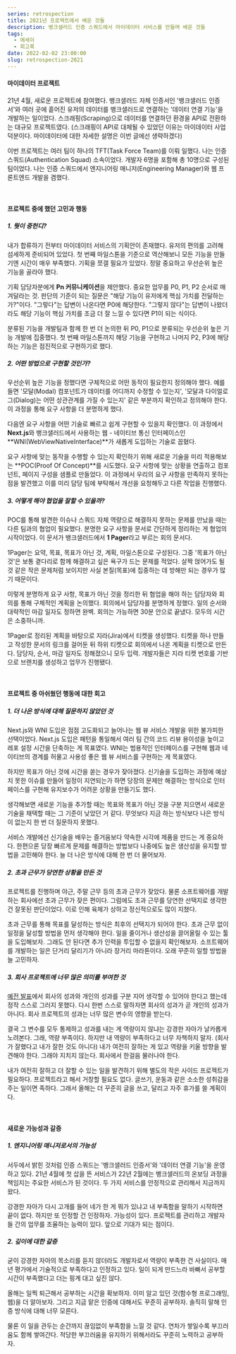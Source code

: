 ```yaml
---
series: retrospection
title: 2021년 프로젝트에서 배운 것들
description: 뱅크샐러드 인증 스쿼드에서 마이데이터 서비스를 만들며 배운 것들
tags:
  - 에세이
  - 회고록
date: 2022-02-02 23:00:00
slug: retrospection-2021
---
```


#### 마이데이터 프로젝트

21년 4월, 새로운 프로젝트에 참여했다. 뱅크샐러드 자체 인증서인 '뱅크샐러드 인증서'와 여러 곳에 흩어진 유저의 데이터를 뱅크샐러드로 연결하는 '데이터 연결 기능'을 개발하는 일이었다. 스크래핑(Scraping)으로 데이터를 연결하던 환경을 API로 전환하는 대규모 프로젝트였다. (스크래핑이 API로 대체될 수 있었던 이유는 마이데이터 사업 덕분이다. 마이데이터에 대한 자세한 설명은 이번 글에선 생략하겠다)

이번 프로젝트는 여러 팀이 하나의 TFT(Task Force Team)를 이뤄 일했다. 나는 인증 스쿼드(Authentication Squad) 소속이었다. 개발자 6명을 포함해 총 10명으로 구성된 팀이었다. 나는 인증 스쿼드에서 엔지니어링 매니저(Engineering Manager)와 웹 프론트엔드 개발을 겸했다.

<br/>

#### 프로젝트 중에 했던 고민과 행동

##### 1. 뭣이 중헌디?

내가 합류하기 전부터 마이데이터 서비스의 기획안이 존재했다. 유저의 편의를 고려해 섬세하게 준비되어 있었다. 첫 번째 마일스톤을 기준으로 역산해보니 모든 기능을 만들기엔 시간이 매우 부족했다. 기획을 쪼갤 필요가 있었다. 정말 중요하고 우선순위 높은 기능을 골라야 했다.

기획 담당자분에게 **Pn 커뮤니케이션**을 제안했다. 중요한 업무를 P0, P1, P2 순서로 매겨달라는 것. 판단의 기준이 되는 질문은 "해당 기능이 유저에게 핵심 가치를 전달하는가?"이다. "그렇다"는 답변이 나온다면 P0에 해당한다. "그렇지 않다"는 답변이 나왔더라도 해당 기능이 핵심 가치를 조금 더 잘 느낄 수 있다면 P1이 되는 식이다.

분류된 기능을 개발팀과 함께 한 번 더 논의한 뒤 P0, P1으로 분류되는 우선순위 높은 기능 개발에 집중했다. 첫 번째 마일스톤까지 해당 기능을 구현하고 나머지 P2, P3에 해당하는 기능은 점진적으로 구현하기로 했다.

##### 2. 어떤 방법으로 구현할 것인가?

우선순위 높은 기능을 정했다면 구체적으로 어떤 동작이 필요한지 정의해야 했다. 예를 들면 '모달(Modal) 컴포넌트가 데이터를 어디까지 수정할 수 있는지', '모달과 다이얼로그(Dialog)는 어떤 상관관계를 가질 수 있는지' 같은 부분까지 확인하고 정의해야 한다. 이 과정을 통해 요구 사항을 더 분명하게 했다.

다음엔 요구 사항을 어떤 기술로 빠르고 쉽게 구현할 수 있을지 확인했다. 이 과정에서 **Next.js**와 뱅크샐러드에서 사용하는 웹 - 네이티브 통신 인터페이스인 **WNI(WebViewNativeInterface)**가 새롭게 도입하는 기술로 꼽혔다.

요구 사항에 맞는 동작을 수행할 수 있는지 확인하기 위해 새로운 기술을 미리 적용해보는 **POC(Proof Of Concept)**를 시도했다. 요구 사항에 맞는 상황을 연출하고 컴포넌트, 페이지 구성을 샘플로 만들었다. 이 과정에서 우리의 요구 사항을 만족하지 못하는 점을 발견했고 이를 미리 담당 팀에 부탁해서 개선을 요청해두고 다른 작업을 진행했다.

##### 3. 어떻게 해야 협업을 잘할 수 있을까?

POC를 통해 발견한 이슈나 스쿼드 자체 역량으로 해결하지 못하는 문제를 만났을 때는 다른 팀과의 협업이 필요했다. 분명한 요구 사항을 문서로 간단하게 정리하는 게 협업의 시작이었다. 이 문서가 뱅크샐러드에서 **1 Pager**라고 부르는 회의 문서다.

1Pager는 요약, 목표, 목표가 아닌 것, 계획, 마일스톤으로 구성된다. 그중 '목표가 아닌 것'은 보통 곁다리로 함께 해결하고 싶은 욕구가 드는 문제를 적었다. 살짝 얹어가도 될 것 같은 작은 문제처럼 보이지만 사실 본질(목표)에 집중하는 데 방해만 되는 경우가 많기 때문이다.

이렇게 분명하게 요구 사항, 목표가 아닌 것을 정리한 뒤 협업을 해야 하는 담당자와 회의를 통해 구체적인 계획을 논의했다. 회의에서 담당자를 분명하게 정했다. 일의 순서와 대략적인 마감 일자도 정하면 완벽. 회의는 가능하면 30분 안으로 끝냈다. 모두의 시간은 소중하니까.

1Pager로 정리된 계획을 바탕으로 지라(Jira)에서 티켓을 생성했다. 티켓을 하나 만들고 작성한 문서의 링크를 걸어둔 뒤 하위 티켓으로 회의에서 나온 계획을 티켓으로 만든다. 담당자, 순서, 마감 일자도 정해졌으니 모두 입력. 개발자들은 지라 티켓 번호를 기반으로 브랜치를 생성하고 업무가 진행됐다.

<br/>

#### 프로젝트 중 아쉬웠던 행동에 대한 회고

##### 1. 더 나은 방식에 대해 질문하지 않았던 것

Next.js와 WNI 도입은 점점 고도화되고 늘어나는 웹 뷰 서비스 개발을 위한 불가피한 선택이었다. Next.js 도입은 패턴을 통일해서 여러 팀 간의 코드 리뷰 용이성을 높이고 레포 설정 시간을 단축하는 게 목표였다. WNI는 범용적인 인터페이스를 구현해 웹과 네이티브의 경계를 허물고 사용성 좋은 웹 뷰 서비스를 구현하는 게 목표였다.

하지만 목표가 아닌 것에 시간을 쏟는 경우가 잦아졌다. 신기술을 도입하는 과정에 예상치 못한 이슈를 만들어 일정이 지연되는가 하면 당장의 문제만 해결하는 방식으로 인터페이스를 구현해 유지보수가 어려운 상황을 만들기도 했다.

생각해보면 새로운 기능을 추가할 때는 목표와 목표가 아닌 것을 구분 지으면서 새로운 기술을 채택할 때는 그 기준이 낮았던 거 같다. 무엇보다 지금 하는 방식보다 나은 방식이 없는지 한 번 더 질문하지 못했다.

서비스 개발에선 신기술을 배우는 즐거움보다 약속한 시각에 제품을 만드는 게 중요하다. 한편으론 당장 빠르게 문제를 해결하는 방법보다 나중에도 높은 생산성을 유지할 방법을 고민해야 한다. 늘 더 나은 방식에 대해 한 번 더 물어보자.

##### 2. 초과 근무가 당연한 상황을 만든 것

프로젝트를 진행하며 야근, 주말 근무 등의 초과 근무가 잦았다. 물론 소프트웨어를 개발하는 회사에선 초과 근무가 잦은 편이다. 그럼에도 초과 근무를 당연한 선택지로 생각한 건 잘못된 판단이었다. 이로 인해 육체가 상하고 정신적으로도 많이 지쳤다.

초과 근무를 통해 목표를 달성하는 방식은 최후의 선택지가 되어야 한다. 초과 근무 없이 일정을 달성할 방법을 먼저 생각해야 한다. 일을 줄이거나 생산성을 끌어올릴 수 있는 툴을 도입해보자. 그래도 안 된다면 추가 인력을 투입할 수 없을지 확인해보자. 소프트웨어를 개발하는 일은 단거리 달리기가 아니라 장거리 마라톤이다. 오래 꾸준히 일할 방법을 늘 고민하자.

##### 3. 회사 프로젝트에 너무 많은 의미를 부여한 것

[예전 발표](https://speakerdeck.com/hajoeun/190706-gdg-x-for-dot-d?slide=82)에서 회사의 성과와 개인의 성과를 구분 지어 생각할 수 있어야 한다고 했는데 정작 스스로 그러지 못했다. 다시 한번 스스로 말하자면 회사의 성과가 곧 개인의 성과가 아니다. 회사 프로젝트의 성과는 너무 많은 변수의 영향을 받는다.

결국 그 변수를 모두 통제하고 성과를 내는 게 역량이지 않냐는 강경한 자아가 날카롭게 노려본다. 그래, 역량 부족이다. 하지만 내 역량이 부족하다고 너무 자책하지 말자. (회사가 잘했다고 내가 잘한 것도 아니다) 내가 여전히 잘하는 게 있고 역량을 키울 방향을 발견해야 한다. 그래야 지치지 않는다. 회사에서 한걸음 물러나야 한다.

내가 여전히 잘하고 더 잘할 수 있는 일을 발견하기 위해 별도의 작은 사이드 프로젝트가 필요하다. 프로젝트라고 해서 거창할 필요도 없다. 글쓰기, 운동과 같은 소소한 성취감을 주는 일이면 족하다. 그래서 올해는 더 꾸준히 글을 쓰고, 달리고 자주 휴가를 쓸 계획이다.

<br/>

#### 새로운 가능성과 갈증

##### 1. 엔지니어링 매니저로서의 가능성

서두에서 밝힌 것처럼 인증 스쿼드는 '뱅크샐러드 인증서'와 '데이터 연결 기능'을 운영하고 있다. 21년 4월에 첫 삽을 뜬 서비스가 22년 2월에는 뱅크샐러드의 온보딩 과정을 책임지는 주요한 서비스가 된 것이다. 두 가지 서비스를 안정적으로 관리해서 지금까지 왔다.

강경한 자아가 다시 고개를 들어 네가 한 게 뭐가 있냐고 내 부족함을 말하기 시작하면 끝이 없다. 하지만 또 인정할 건 인정하자. 가능성이 있다. 프로젝트를 관리하고 개발자들 간의 업무를 조율하는 능력이 있다. 앞으로 기대가 되는 점이다.

##### 2. 깊이에 대한 갈증

굳이 강경한 자아의 목소리를 듣지 않더라도 개발자로서 역량이 부족한 건 사실이다. 매년 평가에서 기술적으로 부족하다고 인정하고 있다. 일이 되게 만드느라 바빠서 공부할 시간이 부족했다고 더는 핑계 대고 싶진 않다.

올해는 일찍 퇴근해서 공부하는 시간을 확보하자. 이미 알고 있던 것(함수형 프로그래밍, 웹)을 더 알아보자. 그리고 지금 맡은 인증에 대해서도 꾸준히 공부하자. 솔직히 말해 인증 방식에 대해 너무 모른다.

물론 이 일을 관두는 순간까지 끊임없이 부족함을 느낄 것 같다. 연차가 쌓일수록 부끄러움도 함께 쌓여간다. 적당한 부끄러움을 유지하기 위해서라도 꾸준히 노력하고 공부하자.
